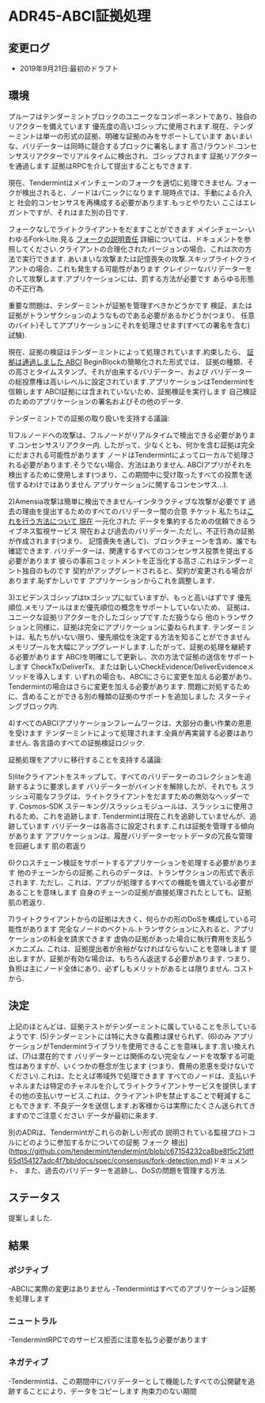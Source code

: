 # ADR45-ABCI証拠処理

## 変更ログ
* 2019年9月21日:最初のドラフト

## 環境

プルーフはテンダーミントブロックのユニークなコンポーネントであり、独自のリアクターを備えています
優先度の高いゴシップに使用されます.現在、テンダーミントは単一の形式の証拠、明確な証拠のみをサポートしています
あいまいな、バリデーターは同時に競合するブロックに署名します
高さ/ラウンド.コンセンサスリアクターでリアルタイムに検出され、ゴシップされます
証拠リアクターを通過します.証拠はRPCを介して提出することもできます.

現在、Tendermintはメインチェーンのフォークを適切に処理できません.
フォークが検出されると、ノードはパニックになります.現時点では、手動による介入と
社会的コンセンサスを再構成する必要があります.もっとやりたい
ここはエレガントですが、それはまた別の日です.

フォークなしでライトクライアントをだますことができます
メインチェーン-いわゆるFork-Lite.見る
[フォークの説明責任](https://docs.tendermint.com/master/spec/light-client/accountability/)
詳細については、ドキュメントを参照してください.クライアントの合理化されたバージョンの場合、これは次の方法で実行できます.
あいまいな攻撃または記憶喪失の攻撃.スキップライトクライアントの場合、これも発生する可能性があります
クレイジーなバリデーターを介して攻撃します.アプリケーションには、罰する方法が必要です
あらゆる形態の不正行為.

重要な問題は、テンダーミントが証拠を管理すべきかどうかです
検証、または証拠がトランザクションのようなものである必要があるかどうか(つまり、
任意のバイト)そしてアプリケーションにそれを処理させます(すべての署名を含む)
試験).

現在、証拠の検証はテンダーミントによって処理されています.約束したら、
[証拠は通過しました
ABCI](https://github.com/tendermint/tendermint/blob/master/proto/tendermint/abci/types.proto#L354)
BeginBlockの簡略化された形式では、
証拠の種類、その高さとタイムスタンプ、それが由来するバリデーター、および
バリデーターの総投票権は高いレベルに設定されています.アプリケーションはTendermintを信頼します
ABCI証拠には含まれていないため、証拠検証を実行します
自己検証のためのアプリケーションの署名およびその他のデータ.

テンダーミントでの証拠の取り扱いを支持する議論:

1)フルノードへの攻撃は、フルノードがリアルタイムで検出できる必要があります.コンセンサスリアクター内.
  したがって、少なくとも、何かを含む証拠は完全にだまされる可能性があります
  ノードはTendermintによってローカルで処理される必要があります.そうでない場合、方法はありません.
  ABCIアプリがそれを検出するために使用します(つまり、この期間中に受け取ったすべての投票を送信するわけではありません
  アプリケーションに関するコンセンサス...).

2)Amensia攻撃は簡単に検出できません-インタラクティブな攻撃が必要です
  過去の理由を提出するためのすべてのバリデーター間の合意
  チケット.私たちは[これを行う方法について
  現在](https://github.com/tendermint/tendermint/blob/c67154232ca8be8f5c21dff65d154127adc4f7bb/docs/spec/consensus/fork-detection.md)
  一元化された
  データを集約するための信頼できるライブネス監視サービス
  現在および過去のバリデーター.ただし、不正行為の証拠が作成されます(つまり、
  記憶喪失を通して)、ブロックチェーンを含め、誰でも確認できます.
  バリデーターは、関連するすべてのコンセンサス投票を提出する必要があります
  彼らの事前コミットメントを正当化する高さ.これはテンダーミント独自のものです
  契約がアップグレードされると、契約が変更される場合があります.恥ずかしいです
  アプリケーションからこれを調整します.

3)エビデンスゴシップはtxゴシップに似ていますが、もっと高いはずです
  優先順位.メモリプールはまだ優先順位の概念をサポートしていないため、
  証拠は、ユニークな証拠リアクターを介したゴシップです.ただ扱うなら
  他のトランザクションと同様に、証拠は完全にアプリケーションに委ねられます.
  テンダーミントは、私たちがいない限り、優先順位を決定する方法を知ることができません
  メモリプールを大幅にアップグレードします.したがって、証拠の処理を継続する必要があります
  ABCIを明確にして更新し、次の方法で証拠の送信をサポートします
  CheckTx/DeliverTx、または新しいCheckEvidence/DeliverEvidenceメソッドを導入します.
  いずれの場合も、ABCIにさらに変更を加える必要があり、Tendermintの場合はさらに変更を加える必要があります.
  問題に対処するために、含めることができる別の種類の証拠のサポートを追加しました
  スターティングブロック内.

4)すべてのABCIアプリケーションフレームワークは、大部分の重い作業の恩恵を受けます
  テンダーミントによって処理されます.全員が再実装する必要はありません.
  各言語のすべての証拠検証ロジック.

証拠処理をアプリに移行することを支持する議論:

5)liteクライアントをスキップして、すべてのバリデーターのコレクションを追跡するように要求します
  バリデーターがバインドを解除したが、それでも
  スラッシュ可能なフラグは、ライトクライアントをだますための無効なヘッダーです. Cosmos-SDK
  ステーキング/スラッシュモジュールは、スラッシュに使用されるため、これを追跡します.
  Tendermintは現在これを追跡していませんが、追跡しています
  バリデーターは各高さに設定されます.これは証拠を管理する傾向があります
  アプリケーションは、履歴バリデーターセットデータの冗長な管理を回避します
  肌の若返り

6)クロスチェーン検証をサポートするアプリケーションを処理する必要があります
  他のチェーンからの証拠.これらのデータは、トランザクションの形式で表示されます.
  ただし、これは、アプリが処理するすべての機能を備えている必要があることを意味します
  自身のチェーンの証拠が直接処理されたとしても、証拠
  肌の若返り.

7)ライトクライアントからの証拠は大きく、何らかの形のDoSを構成している可能性があります
  完全なノードのベクトル.トランザクションに入れると、アプリケーションの料金を請求できます
  虚偽の証拠があった場合に執行費用を支払うメカニズム.
  これは、証拠提出者が余裕がなければならないことを意味します
  提出しますが、証拠が有効な場合は、もちろん返送する必要があります.
  つまり、負担は主にノード全体にあり、必ずしもメリットがあるとは限りません.
  コストから.


## 決定

上記のほとんどは、証拠テストがテンダーミントに属していることを示しているようです.
(5)テンダーミントには特に大きな義務は課せられず、(6)のみ
アプリケーションがTendermintライブラリを使用できることを意味します.言い換えれば、(7)は潜在的です
バリデーターとは関係のない完全なノードを攻撃する可能性はありますが、いくつかの懸念が生じます
(つまり、費用の恩恵を受けないでください).これは、たとえば帯域外で処理できます
すべてのノードは、支払いチャネルまたは特定のチャネルを介してライトクライアントサービスを提供します
その他の支払いサービス.これは、クライアントIPを禁止することで軽減することもできます.
不良データを送信します.お客様からは実際にたくさん送られてきますのでご注意ください
データが最初に来ます.

別のADRは、Tendermintがこれらの新しい形式の
説明されている監視プロトコルにどのように参加するかについての証拠
フォーク
検出](https://github.com/tendermint/tendermint/blob/c67154232ca8be8f5c21dff65d154127adc4f7bb/docs/spec/consensus/fork-detection.md)ドキュメント、
また、過去のバリデーターを追跡し、DoSの問題を管理する方法.

## ステータス

提案しました.

## 結果

### ポジティブ

-ABCIに実際の変更はありません
-Tendermintはすべてのアプリケーション証拠を処理します

### ニュートラル

-TendermintRPCでのサービス拒否に注意を払う必要があります

### ネガティブ

-Tendermintは、この期間中にバリデーターとして機能したすべての公開鍵を追跡することにより、データをコピーします
  拘束力のない期間
